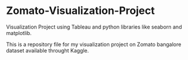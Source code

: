 # Zomato-Visualization-Project
Visualization Project using Tableau and python libraries like seaborn and matplotlib.

This is a repository file for my visualization project on Zomato bangalore dataset available throught Kaggle.
